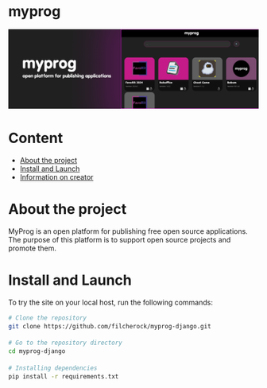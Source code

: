 # myprog
<img src="preview.png">

# Content
- [About the project](#About-the-project)
- [Install and Launch](#Install-and-Launch)
- [Information on creator](#Information-on-creator)

# About the project
MyProg is an open platform for publishing free open source applications. The purpose of this platform is to support open source projects and promote them.

# Install and Launch
To try the site on your local host, run the following commands:
``` bash
# Clone the repository
git clone https://github.com/filcherock/myprog-django.git

# Go to the repository directory
cd myprog-django

# Installing dependencies
pip install -r requirements.txt
```
